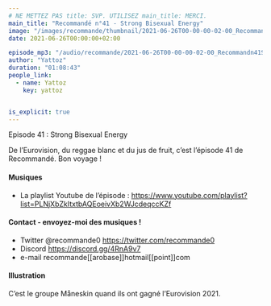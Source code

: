 ```yaml
---
# NE METTEZ PAS title: SVP. UTILISEZ main_title: MERCI.
main_title: "Recommandé n°41 - Strong Bisexual Energy"
image: "/images/recommande/thumbnail/2021-06-26T00-00-00-02-00_Recommandn41StrongBisexualEnergy.jpg"
date: 2021-06-26T00:00:00+02:00

episode_mp3: "/audio/recommande/2021-06-26T00-00-00-02-00_Recommandn41StrongBisexualEnergy.mp3"
author: "Yattoz"
duration: "01:08:43"
people_link: 
  - name: Yattoz
    key: yattoz


is_explicit: true
---
```


<PodcastHeader/>

<!-- ECRIRE LA DESCRIPTION DE L'EPISODE SOUS CETTE LIGNE -->


 Episode 41 : Strong Bisexual Energy 

<p>De l’Eurovision, du reggae blanc et du jus de fruit, c’est l’épisode 41 de Recommandé. Bon voyage !</p>

<h4>Musiques</h4>

<ul>
  <li>La playlist Youtube de l’épisode : <a href="https://www.youtube.com/playlist?list=PLNjXbZkItxtbAQEoeivXb2WJcdeqccKZf" rel="nofollow">https://www.youtube.com/playlist?list=PLNjXbZkItxtbAQEoeivXb2WJcdeqccKZf</a></li>
</ul>

<h4>Contact - envoyez-moi des musiques !</h4>

<ul>
  <li>Twitter @recommande0 <a href="https://twitter.com/recommande0" rel="nofollow">https://twitter.com/recommande0</a></li>
  <li>Discord <a href="https://discord.gg/4RnA9v7" rel="nofollow">https://discord.gg/4RnA9v7</a></li>
  <li>e-mail recommande[[arobase]]hotmail[[point]]com</li>
</ul>

<h4>Illustration</h4>

<p>C’est le groupe Måneskin quand ils ont gagné l’Eurovision 2021.</p>


